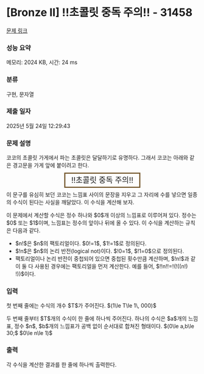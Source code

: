 # [Bronze II] !!초콜릿 중독 주의!! - 31458 

[문제 링크](https://www.acmicpc.net/problem/31458) 

### 성능 요약

메모리: 2024 KB, 시간: 24 ms

### 분류

구현, 문자열

### 제출 일자

2025년 5월 24일 12:29:43

### 문제 설명

<p>코코의 초콜릿 가게에서 파는 초콜릿은 달달하기로 유명하다. 그래서 코코는 아래와 같은 경고문을 가게 앞에 붙이려고 한다.</p>

<p style="text-align: center;"><span style="font-size:20px; border:3px solid #785c33; padding:5px 15px;">!!초콜릿 중독 주의!!</span></p>

<p>이 문구를 유심히 보던 코코는 느낌표 사이의 문장을 지우고 그 자리에 수를 넣으면 일종의 수식이 된다는 사실을 깨달았다. 이 수식을 계산해 보자.</p>

<p>이 문제에서 계산할 수식은 정수 하나와 $0$개 이상의 느낌표로 이루어져 있다. 정수는 $0$ 또는 $1$이며, 느낌표는 정수의 앞이나 뒤에 올 수 있다. 이 수식을 계산하는 규칙은 다음과 같다.</p>

<ul>
	<li>$n!$은 $n$의 팩토리얼이다. $0!=1$, $1!=1$로 정의된다.</li>
	<li>$!n$은 $n$의 논리 반전(logical not)이다. $!0=1$, $!1=0$으로 정의된다.</li>
	<li>팩토리얼이나 논리 반전이 중첩되어 있으면 중첩된 횟수만큼 계산하며, $!n!$과 같이 둘 다 사용된 경우에는 팩토리얼을 먼저 계산한다. 예를 들어, $!!n!!=!(!((n!) !))$이다.</li>
</ul>

### 입력 

 <p>첫 번째 줄에는 수식의 개수 $T$가 주어진다. $(1\le T\le 1\, 000)$</p>

<p>두 번째 줄부터 $T$개의 수식이 한 줄에 하나씩 주어진다. 하나의 수식은 $a$개의 느낌표, 정수 $n$, $b$개의 느낌표가 공백 없이 순서대로 합쳐진 형태이다. $(0\le a,b\le 30;$ $0\le n\le 1)$</p>

### 출력 

 <p>각 수식을 계산한 결과를 한 줄에 하나씩 출력한다.</p>

